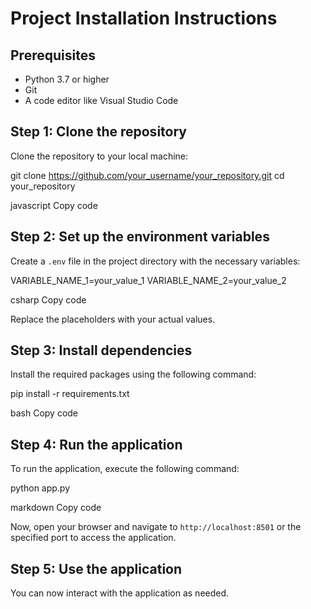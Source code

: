 # Project Installation Instructions

## Prerequisites

- Python 3.7 or higher
- Git
- A code editor like Visual Studio Code

## Step 1: Clone the repository

Clone the repository to your local machine:

git clone https://github.com/your_username/your_repository.git
cd your_repository

javascript
Copy code

## Step 2: Set up the environment variables

Create a `.env` file in the project directory with the necessary variables:

VARIABLE_NAME_1=your_value_1
VARIABLE_NAME_2=your_value_2

csharp
Copy code

Replace the placeholders with your actual values.

## Step 3: Install dependencies

Install the required packages using the following command:

pip install -r requirements.txt

bash
Copy code

## Step 4: Run the application

To run the application, execute the following command:

python app.py

markdown
Copy code

Now, open your browser and navigate to `http://localhost:8501` or the specified port to access the application.

## Step 5: Use the application

You can now interact with the application as needed.